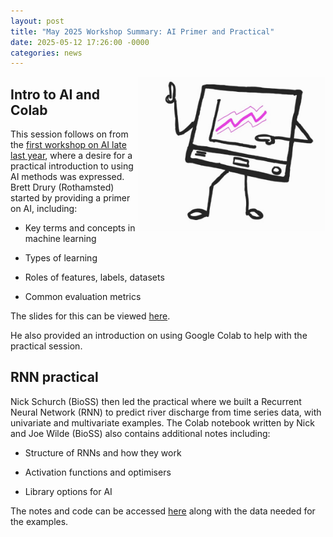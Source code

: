 ```yaml
---
layout: post
title: "May 2025 Workshop Summary: AI Primer and Practical"
date: 2025-05-12 17:26:00 -0000
categories: news
---
```


<img src="/img/2025-BlogPictures/May25_BlogPicture.jpg" alt="Stats Literacy Sketch" width=300px align = "right"> 


## Intro to AI and Colab

This session follows on from the [first workshop on AI late last year](https://uk-nabes.github.io/news/2024/11/30/Workshop-2024-November.html), where a desire for a practical introduction to using AI methods was expressed. Brett Drury (Rothamsted) started by providing a primer on AI, including: 

* Key terms and concepts in machine learning 

* Types of learning 

* Roles of features, labels, datasets 

* Common evaluation metrics 

The slides for this can be viewed [here](/files/AI_Primer.pdf). 

He also provided an introduction on using Google Colab to help with the practical session. 

## RNN practical 

Nick Schurch (BioSS) then led the practical where we built a Recurrent Neural Network (RNN) to predict river discharge from time series data, with univariate and multivariate examples. The Colab notebook written by Nick and Joe Wilde (BioSS) also contains additional notes including: 

* Structure of RNNs and how they work 

* Activation functions and optimisers 

* Library options for AI 

The notes and code can be accessed [here](https://drive.google.com/drive/folders/1nMi6OtzKJMRmiUXhxOKeBC1-9QZIwxxP?usp=drive_link) along with the data needed for the examples. 
